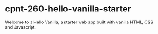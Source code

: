 # cpnt-260-hello-vanilla-starter
Welcome to a Hello Vanilla, a starter web app built with vanilla HTML, CSS and Javascript.
